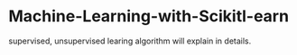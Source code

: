 # Machine-Learning-with-Scikitl-earn
supervised, unsupervised learing algorithm will explain in details.
